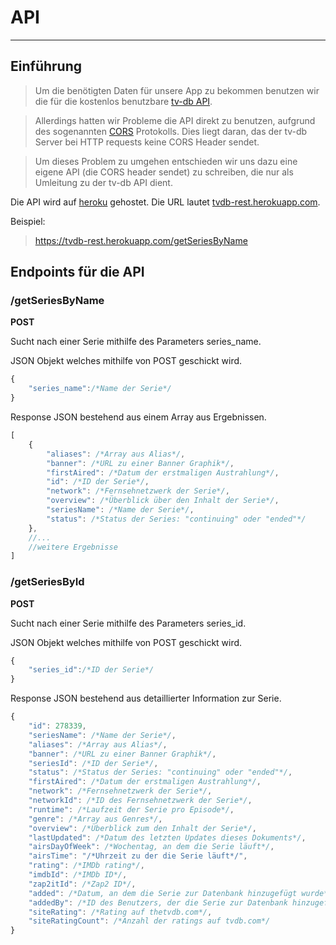 # API

---

## Einführung

> Um die benötigten Daten für unsere App zu bekommen benutzen wir die für die kostenlos benutzbare [tv-db API](https://api.thetvdb.com/swagger). 

> Allerdings hatten wir Probleme die API direkt zu benutzen, aufgrund des sogenannten [CORS](https://de.wikipedia.org/wiki/Cross-Origin_Resource_Sharing) Protokolls. 
> Dies liegt daran, das der tv-db Server bei  HTTP requests keine CORS Header sendet.

> Um dieses Problem zu umgehen entschieden wir uns dazu eine eigene API (die CORS header sendet) zu schreiben, die nur als Umleitung zu der tv-db API dient.

Die API wird auf [heroku](https://heroku.com) gehostet. Die URL lautet [tvdb-rest.herokuapp.com](https://tvdb-rest.herokuapp.com/).

Beispiel:

> https://tvdb-rest.herokuapp.com/getSeriesByName

## Endpoints für die API

### /getSeriesByName


**POST**

Sucht nach einer Serie mithilfe des Parameters series_name.

JSON Objekt welches mithilfe von POST geschickt wird.

```javascript
{
    "series_name":/*Name der Serie*/
}
```

Response JSON bestehend aus einem Array aus Ergebnissen.

```javascript
[
    {
        "aliases": /*Array aus Alias*/,
        "banner": /*URL zu einer Banner Graphik*/,
        "firstAired": /*Datum der erstmaligen Austrahlung*/,
        "id": /*ID der Serie*/,
        "network": /*Fernsehnetzwerk der Serie*/,
        "overview": /*Überblick über den Inhalt der Serie*/,
        "seriesName": /*Name der Serie*/,
        "status": /*Status der Series: "continuing" oder "ended"*/
    },
    //...
    //weitere Ergebnisse
]
```
### /getSeriesById

**POST**

Sucht nach einer Serie mithilfe des Parameters series_id.

JSON Objekt welches mithilfe von POST geschickt wird.

```javascript
{
    "series_id":/*ID der Serie*/
}
```

Response JSON bestehend aus detaillierter Information zur Serie.

```javascript
{
    "id": 278339,
    "seriesName": /*Name der Serie*/,
    "aliases": /*Array aus Alias*/,
    "banner": /*URL zu einer Banner Graphik*/,
    "seriesId": /*ID der Serie*/,
    "status": /*Status der Series: "continuing" oder "ended"*/,
    "firstAired": /*Datum der erstmaligen Austrahlung*/,
    "network": /*Fernsehnetzwerk der Serie*/,
    "networkId": /*ID des Fernsehnetzwerk der Serie*/,
    "runtime": /*Laufzeit der Serie pro Episode*/,
    "genre": /*Array aus Genres*/,
    "overview": /*Überblick zum den Inhalt der Serie*/,
    "lastUpdated": /*Datum des letzten Updates dieses Dokuments*/,
    "airsDayOfWeek": /*Wochentag, an dem die Serie läuft*/,
    "airsTime": "/*Uhrzeit zu der die Serie läuft*/",
    "rating": /*IMDb rating*/,
    "imdbId": /*IMDb ID*/,
    "zap2itId": /*Zap2 ID*/,
    "added": /*Datum, an dem die Serie zur Datenbank hinzugefügt wurde*/,
    "addedBy": /*ID des Benutzers, der die Serie zur Datenbank hinzugefügt hat*/,
    "siteRating": /*Rating auf thetvdb.com*/,
    "siteRatingCount": /*Anzahl der ratings auf tvdb.com*/
}
```


